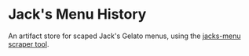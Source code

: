 # Jack's Menu History

An artifact store for scaped Jack's Gelato menus, using the [jacks-menu scraper tool](https://github.com/EdmundGoodman/jacks-menu).

